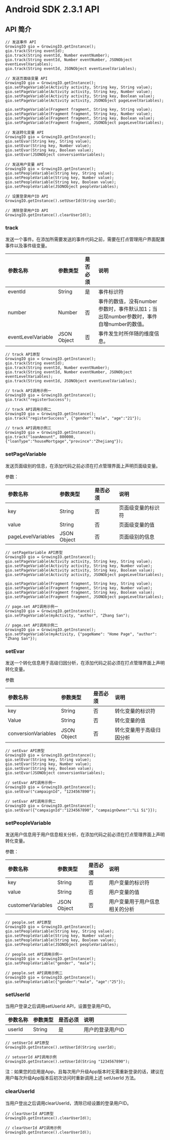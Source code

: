 # Android SDK 2.3.1 API

## API 简介

```text
// 发送事件 API
GrowingIO gio = GrowingIO.getInstance();
gio.track(String eventId);
gio.track(String eventId, Number eventNumber);
gio.track(String eventId, Number eventNumber, JSONObject eventLevelVariables);
gio.track(String eventId, JSONObject eventLevelVariables);

// 发送页面级变量 API
GrowingIO gio = GrowingIO.getInstance();
gio.setPageVariable(Activity activity, String key, String value);
gio.setPageVariable(Activity activity, String key, Number value);
gio.setPageVariable(Activity activity, String key, Boolean value);
gio.setPageVariable(Activity activity, JSONObject pageLevelVariables);

gio.setPageVariable(Fragment fragment, String key, String value);
gio.setPageVariable(Fragment fragment, String key, Number value);
gio.setPageVariable(Fragment fragment, String key, Boolean value);
gio.setPageVariable(Fragment fragment, JSONObject pageLevelVariables);

// 发送转化变量 API
GrowingIO gio = GrowingIO.getInstance();
gio.setEvar(String key, String value);
gio.setEvar(String key, Number value);
gio.setEvar(String key, Boolean value);
gio.setEvar(JSONObject conversionVariables);

// 发送用户变量 API
GrowingIO gio = GrowingIO.getInstance();
gio.setPeopleVariable(String key, String value);
gio.setPeopleVariable(String key, Number value);
gio.setPeopleVariable(String key, Boolean value);
gio.setPeopleVariable(JSONObject peopleVariables);

// 设置登录用户ID API
GrowingIO.getInstance().setUserId(String userId);

// 清除登录用户ID API
GrowingIO.getInstance().clearUserId();
```

### track

发送一个事件。在添加所需要发送的事件代码之前，需要在打点管理用户界面配置事件以及事件级变量。

| 参数名称 | 参数类型 | 是否必须 | 说明 |
| :--- | :--- | :--- | :--- |
| eventId | String | 是 | 事件标识符 |
| number | Number | 否 | 事件的数值，没有number参数时，事件默认加1；当出现number参数时，事件自增number的数值。 |
| eventLevelVariable | JSON Object | 否 | 事件发生时所伴随的维度信息。 |

```text
// track API原型
GrowingIO gio = GrowingIO.getInstance();
gio.track(String eventId);
gio.track(String eventId, Number eventNumber);
gio.track(String eventId, Number eventNumber, JSONObject eventLevelVariables);
gio.track(String eventId, JSONObject eventLevelVariables);
```

```text
// track API调用示例一
GrowingIO gio = GrowingIO.getInstance();
gio.track("registerSuccess");
```

```text
// track API调用示例二
GrowingIO gio = GrowingIO.getInstance();
gio.track("registerSuccess", {"gender":"male", "age":"21"});
```

```text
// track API调用示例三
GrowingIO gio = GrowingIO.getInstance();
gio.track("loanAmount", 800000, {"loanType":"houseMortgage","province":"Zhejiang"});
```

### setPageVariable

发送页面级别的信息，在添加代码之前必须在打点管理界面上声明页面级变量。

参数：

| 参数名称 | 参数类型 | 是否必须 | 说明 |
| :--- | :--- | :--- | :--- |
| key | String | 否 | 页面级变量的标识符 |
| value | String | 否 | 页面级变量的值 |
| pageLevelVariables | JSON Object | 否 | 页面级别的信息 |

```text
// setPageVariable API原型
GrowingIO gio = GrowingIO.getInstance();
gio.setPageVariable(Activity activity, String key, String value);
gio.setPageVariable(Activity activity, String key, Number value);
gio.setPageVariable(Activity activity, String key, Boolean value);
gio.setPageVariable(Activity activity, JSONObject pageLevelVariables);

gio.setPageVariable(Fragment fragment, String key, String value);
gio.setPageVariable(Fragment fragment, String key, Number value);
gio.setPageVariable(Fragment fragment, String key, Boolean value);
gio.setPageVariable(Fragment fragment, JSONObject pageLevelVariables);
```

```text
// page.set API调用示例一
GrowingIO gio = GrowingIO.getInstance();
gio.setPageVariable(myActivity, "author", "Zhang San");
```

```text
// page.set API调用示例二
GrowingIO gio = GrowingIO.getInstance();
gio.setPageVariable(myActivity, {"pageName": "Home Page", "author": "Zhang San"});
```

### setEvar

发送一个转化信息用于高级归因分析，在添加代码之前必须在打点管理界面上声明转化变量。

参数

| 参数名称 | 参数类型 | 是否必须 | 说明 |
| :--- | :--- | :--- | :--- |
| key | String | 否 | 转化变量的标识符 |
| Value | String | 否 | 转化变量的值 |
| conversionVariables | JSON Object | 否 | 转化变量用于高级归因分析 |

```text
// setEvar API原型
GrowingIO gio = GrowingIO.getInstance();
gio.setEvar(String key, String value);
gio.setEvar(String key, Number value);
gio.setEvar(String key, Boolean value);
gio.setEvar(JSONObject conversionVariables);
```

```text
// setEvar API调用示例一
GrowingIO gio = GrowingIO.getInstance();
gio.setEvar("campaignId", "1234567890");
```

```text
// setEvar API调用示例二
GrowingIO gio = GrowingIO.getInstance();
gio.setEvar({"campaignId":"1234567890", "campaignOwner":"Li Si"}});
```

### setPeopleVariable

发送用户信息用于用户信息相关分析，在添加代码之前必须在打点管理界面上声明转化变量。

参数：

| 参数名称 | 参数类型 | 是否必须 | 说明 |
| :--- | :--- | :--- | :--- |
| key | String | 否 | 用户变量的标识符 |
| value | String | 否 | 用户变量的值 |
| customerVariables | JSON Object | 否 | 用户变量用于用户信息相关的分析 |

```text
// people.set API原型
GrowingIO gio = GrowingIO.getInstance();
gio.setPeopleVariable(String key, String value);
gio.setPeopleVariable(String key, Number value);
gio.setPeopleVariable(String key, Boolean value);
gio.setPeopleVariable(JSONObject peopleVariables);
```

```text
// people.set API调用示例一
GrowingIO gio = GrowingIO.getInstance();
gio.setPeopleVariable("gender", "male");
```

```text
// people.set API调用示例二
GrowingIO gio = GrowingIO.getInstance();
gio.setPeopleVariable({"gender":"male", "age":"25"});
```

### setUserId

当用户登录之后调用setUserId API，设置登录用户ID。

| 参数名称 | 参数类型 | 是否必须 | 说明 |
| :--- | :--- | :--- | :--- |
| userId | String | 是 | 用户的登录用户ID |

```text
// setUserId API原型
GrowingIO.getInstance().setUserId(String userId);
```

```text
// setuserId API调用示例
GrowingIO.getInstance().setUserId(String "1234567890");
```

注：如果您的应用是App，且每次用户升级App版本时无需重新登录的话，建议在用户每次升级App版本后初次访问时重新调用上述 setUserId 方法。

### clearUserId

当用户登出之后调用clearUserId，清除已经设置的登录用户ID。

```text
// clearUserId API原型
GrowingIO.getInstance().clearUserId();
```

```text
// clearUserId API调用示例
GrowingIO.getInstance().clearUserId();
```

